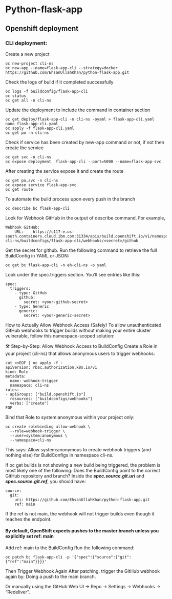 # Python-flask-app

## Openshift deployment

### CLI deployment: 

Create a new project
```  
oc new-project cli-ns
oc new-app --name=flask-app-cli --strategy=docker https://github.com/EhsanUllahKhan/python-flask-app.git
```

Check the logs of build if it completed successfully
```
oc logs -f buildconfig/flask-app-cli
oc status
oc get all -n cli-ns
```

Update the deployment to include the command in container section
```
oc get deploy/flask-app-cli -n cli-ns -oyaml > flask-app-cli.yaml
nano flask-app-cli.yaml 
oc apply -f flask-app-cli.yaml 
oc get po -n cli-ns
```

Check if service has been created by new-app command or not, if not then create the service
```
oc get svc -n cli-ns
oc expose deployment  flask-app-cli --port=5000 --name=flask-app-svc
```

After creating the service expose it and create the route 
```
oc get po,svc -n cli-ns
oc expose service flask-app-svc
oc get route
```

To automate the build process upon every push in the branch
```
oc describe bc flask-app-cli
```

Look for Webhook GitHub in the output of describe command. For example, 
```
Webhook GitHub:
	URL:	https://c117-e.us-south.containers.cloud.ibm.com:31334/apis/build.openshift.io/v1/namespaces/eh-cli-ns/buildconfigs/flask-app-cli/webhooks/<secret>/github
```

Get the secret for github. Run the following command to retrieve the full BuildConfig in YAML or JSON:
```
oc get bc flask-app-cli -n eh-cli-ns -o yaml
```

Look under the spec.triggers section. You’ll see entries like this:
```
spec:
  triggers:
    - type: GitHub
      github:
        secret: <your-github-secret>
    - type: Generic
      generic:
        secret: <your-generic-secret>
```
How to Actually Allow Webhook Access (Safely)
To allow unauthenticated GitHub webhooks to trigger builds without making your entire cluster vulnerable, follow this namespace-scoped solution:

🛠️ Step-by-Step: Allow Webhook Access to BuildConfig
Create a Role in your project (cli-ns) that allows anonymous users to trigger webhooks:
```
cat <<EOF | oc apply -f -
apiVersion: rbac.authorization.k8s.io/v1
kind: Role
metadata:
  name: webhook-trigger
  namespace: cli-ns
rules:
- apiGroups: ["build.openshift.io"]
  resources: ["buildconfigs/webhooks"]
  verbs: ["create"]
EOF
```

Bind that Role to system:anonymous within your project only:
```
oc create rolebinding allow-webhook \
  --role=webhook-trigger \
  --user=system:anonymous \
  --namespace=cli-ns
```
This says:
Allow system:anonymous to create webhook triggers (and nothing else) for BuildConfigs in namespace cli-ns.

If oc get builds is not showing a new build being triggered, the problem is most likely one of the following:
Does the BuildConfig point to the correct GitHub repository and branch?
Inside the _**spec.source.git.uri**_ and **_spec.source.git.ref_**, you should have:
```
source:
  git:
    uri: https://github.com/EhsanUllahKhan/python-flask-app.git
    ref: main
```

If the ref is not main, the webhook will not trigger builds even though it reaches the endpoint.

#### By default, OpenShift expects pushes to the master branch unless you explicitly set ref: main
Add ref: main to the BuildConfig
Run the following command:
```
oc patch bc flask-app-cli -p '{"spec":{"source":{"git":{"ref":"main"}}}}'
```

Then Trigger Webhook Again
After patching, trigger the GitHub webhook again by:
Doing a push to the main branch.

Or manually using the GitHub Web UI → Repo → Settings → Webhooks → “Redeliver”.


